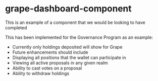 # grape-dashboard-component
This is an example of a component that we would be looking to have completed

This has been implemented for the Governance Program as an example:

- Currently only holdings deposited will show for Grape
- Future enhancements should include
-   Displaying all positions that the wallet can participate in
-   Viewing all active proposals in any given realm
-   Ability to cast votes on a proposal
-   Ability to withdraw holdings
